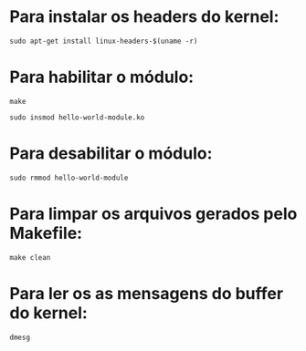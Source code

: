 
# Para instalar os headers do kernel:

`sudo apt-get install linux-headers-$(uname -r)`

# Para habilitar o módulo:
```
make

sudo insmod hello-world-module.ko
```
# Para desabilitar o módulo:

`sudo rmmod hello-world-module`

# Para limpar os arquivos gerados pelo Makefile:

`make clean`

# Para ler os as mensagens do buffer do kernel:

`dmesg`
